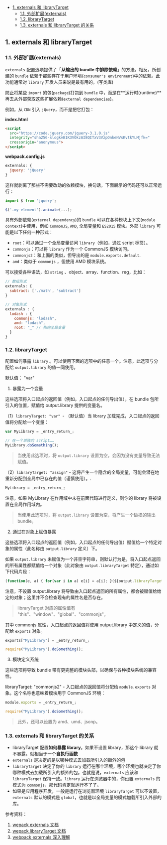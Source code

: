 - [1. externals 和 libraryTarget](#1-externals-和-librarytarget)
  - [1.1. 外部扩展(externals)](#11-外部扩展externals)
  - [1.2. libraryTarget](#12-librarytarget)
  - [1.3. externals 和 libraryTarget 的关系](#13-externals-和-librarytarget-的关系)


## 1. externals 和 libraryTarget
### 1.1. 外部扩展(externals)

`externals` 配置选项提供了「**从输出的 bundle 中排除依赖**」的方法。相反，所创建的 `bundle` 依赖于那些存在于用户环境(`consumer's environment`)中的依赖。此功能通常对 `library` 开发人员来说是最有用的。(写类库)

防止将某些 `import` 的包(`package`)打包到 `bundle` 中，而是在**运行时(runtime)**再去从外部获取这些扩展依赖(`external dependencies`)。

例如，从 `CDN` 引入 `jQuery`，而不是把它打包：

**index.html**

```html
<script
  src="https://code.jquery.com/jquery-3.1.0.js"
  integrity="sha256-slogkvB1K3VOkzAI8QITxV3VzpOnkeNVsKvtkYLMjfk="
  crossorigin="anonymous">
</script>
```
**webpack.config.js**

```js
externals: {
  jquery: 'jQuery'
}
```
这样就剥离了那些不需要改动的依赖模块，换句话，下面展示的代码还可以正常运行：
```js
import $ from 'jquery';

$('.my-element').animate(...);
```

具有外部依赖(`external dependency`)的 `bundle` 可以在各种模块上下文(`module context`)中使用，例如 `CommonJS`, `AMD`, 全局变量和 `ES2015` 模块。外部 `library` 可能是以下任何一种形式：

- `root`：可以通过一个全局变量访问 `library`（例如，通过 script 标签）。
- `commonjs`：可以将 `library` 作为一个 CommonJS 模块访问。
- `commonjs2`：和上面的类似，但导出的是 `module.exports.default`.
- `amd`：类似于 `commonjs` ，但使用 AMD 模块系统。

可以接受各种语法，如 `string` 、object、array、function、reg，比如：

```js
// 数组形式
externals: {
  subtract: ['./math', 'subtract']
}

// 对象形式
externals : {
  lodash : {
    commonjs: "lodash",
    amd: "lodash",
    root: "_" // 指向全局变量
  }
}
```




### 1.2. libraryTarget

配置如何暴露 `library` 。可以使用下面的选项中的任意一个。注意，此选项与分配给 `output.library` 的值一同使用。

默认值： "var"

1. 暴露为一个变量

这些选项将入口起点的返回值（例如，入口起点的任何导出值），在 bundle 包所引入的位置，赋值给 output.library 提供的变量名。

（1）`libraryTarget: "var" `- （默认值）当 library 加载完成，入口起点的返回值将分配给一个变量：
```js
var MyLibrary = _entry_return_;

// 在一个单独的 script……
MyLibrary.doSomething();
```

> 当使用此选项时，将 `output.library` 设置为空，会因为没有变量导致无法赋值。



（2）`libraryTarget: "assign"` - 这将产生一个隐含的全局变量，可能会潜在地重新分配到全局中已存在的值（谨慎使用）。.

```js
MyLibrary = _entry_return_;
```
注意，如果 MyLibrary 在作用域中未在前面代码进行定义，则你的 library 将被设置在全局作用域内。

> 当使用此选项时，将 `output.library` 设置为空，将产生一个破损的输出 bundle。



2. 通过在对象上赋值暴露

这些选项将入口起点的返回值（例如，入口起点的任何导出值）赋值给一个特定对象的属性（此名称由 `output.library` 定义）下。

如果 `output.library` 未赋值为一个非空字符串，则默认行为是，将入口起点返回的所有属性都赋值给一个对象（此对象由 `output.libraryTarget` 特定），通过如下代码片段：

```js
(function(e, a) { for(var i in a) e[i] = a[i]; }(${output.libraryTarget}, _entry_return_)
```

注意，不设置 output.library 将导致由入口起点返回的所有属性，都会被赋值给给定的对象；这里并不会检查现有的属性名是否存在。

> libraryTarget 对应的属性值有 "this"、"window"、"global"、"commonjs"。

其中 commonjs 属性，入口起点的返回值将使用 output.library 中定义的值，分配给 `exports` 对象。
```js
exports["MyLibrary"] = _entry_return_;

require("MyLibrary").doSomething();
```

3. 模块定义系统

这些选项将导致 bundle 带有更完整的模块头部，以确保与各种模块系统的兼容性。

libraryTarget: "commonjs2" - 入口起点的返回值将分配给 `module.exports` 对象。这个名称也意味着模块用于 CommonJS 环境：
```js
module.exports = _entry_return_;

require("MyLibrary").doSomething();
```
> 此外，还可以设置为 amd、umd、jsonp。



### 1.3. externals 和 libraryTarget 的关系

- libraryTarget 配置**如何暴露 library**。如果不设置 library，那这个 library 就不暴露。就相当于一个**自执行函数**
- `externals` 是决定的是以哪种模式去加载所引入的额外的包
- `libraryTarget` 决定了你的 `library` 运行在哪个环境，哪个环境也就决定了你哪种模式去加载所引入的额外的包。也就是说，`externals` 应该和 `libraryTarget` 保持一致。`library` 运行在浏览器中的，你设置 `externals` 的模式为 `commonjs`，那代码肯定就运行不了了。
- 如果是应用程序开发，一般是运行在浏览器环境 `libraryTarget` 可以不设置，`externals` 默认的模式是 `global`，也就是以全局变量的模式加载所引入外部的库。



参考资料：
1. [wepack externals 文档](https://www.webpackjs.com/configuration/externals/)
2. [wepack libraryTarget 文档](https://www.webpackjs.com/configuration/output/#output-librarytarget)
3. [webpack externals 深入理解](https://segmentfault.com/a/1190000012113011?utm_source=tag-newest)



